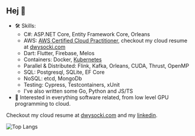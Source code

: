 ## Hej 👋

 - 🛠️ Skills:
   - C#: ASP.NET Core, Entity Framework Core, Orleans
   - AWS: [AWS Certified Cloud Practitioner](https://www.credly.com/badges/0412defd-ef65-4813-af25-a6e983ff540b/linked_in_profile), checkout my cloud resume at [dwysocki.com](https://dwysocki.com)
   - Dart: Flutter, Firebase, Melos
   - Containers: Docker, [Kubernetes](https://www.cloudskillsboost.google/public_profiles/ba5bec52-b937-40e4-b551-3c7507cd13c8/badges/4337765)
   - Parallel & Distributed: Flink, Kafka, Orleans, CUDA, Thrust, OpenMP
   - SQL: Postgresql, SQLite, EF Core
   - NoSQL: etcd, MongoDb
   - Testing: Cypress, Testcontainers, xUnit
   - I've also written some Go, Python and JS/TS
 - 🔭 Interested in everything software related, from low level GPU programming to cloud.

Checkout my cloud resume at [dwysocki.com](https://dwysocki.com) and my [linkedin](https://www.linkedin.com/in/dawid-wysocki-tortilla/).

![Top Langs](https://github-readme-stats.vercel.app/api/top-langs/?username=TortillaZHawaii&layout=compact&hide=purebasic)

<!--
**TortillaZHawaii/TortillaZHawaii** is a ✨ _special_ ✨ repository because its `README.md` (this file) appears on your GitHub profile.

Here are some ideas to get you started:

- 🔭 I’m currently working on ...
- 🌱 I’m currently learning ...
- 👯 I’m looking to collaborate on ...
- 🤔 I’m looking for help with ...
- 💬 Ask me about ...
- 📫 How to reach me: ...
- 😄 Pronouns: ...
- ⚡ Fun fact: ...
-->
